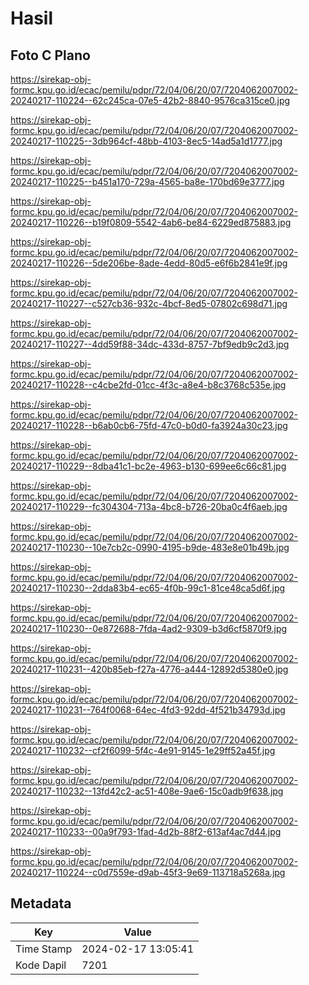 # Hasil

## Foto C Plano

https://sirekap-obj-formc.kpu.go.id/ecac/pemilu/pdpr/72/04/06/20/07/7204062007002-20240217-110224--62c245ca-07e5-42b2-8840-9576ca315ce0.jpg

https://sirekap-obj-formc.kpu.go.id/ecac/pemilu/pdpr/72/04/06/20/07/7204062007002-20240217-110225--3db964cf-48bb-4103-8ec5-14ad5a1d1777.jpg

https://sirekap-obj-formc.kpu.go.id/ecac/pemilu/pdpr/72/04/06/20/07/7204062007002-20240217-110225--b451a170-729a-4565-ba8e-170bd69e3777.jpg

https://sirekap-obj-formc.kpu.go.id/ecac/pemilu/pdpr/72/04/06/20/07/7204062007002-20240217-110226--b19f0809-5542-4ab6-be84-6229ed875883.jpg

https://sirekap-obj-formc.kpu.go.id/ecac/pemilu/pdpr/72/04/06/20/07/7204062007002-20240217-110226--5de206be-8ade-4edd-80d5-e6f6b2841e9f.jpg

https://sirekap-obj-formc.kpu.go.id/ecac/pemilu/pdpr/72/04/06/20/07/7204062007002-20240217-110227--c527cb36-932c-4bcf-8ed5-07802c698d71.jpg

https://sirekap-obj-formc.kpu.go.id/ecac/pemilu/pdpr/72/04/06/20/07/7204062007002-20240217-110227--4dd59f88-34dc-433d-8757-7bf9edb9c2d3.jpg

https://sirekap-obj-formc.kpu.go.id/ecac/pemilu/pdpr/72/04/06/20/07/7204062007002-20240217-110228--c4cbe2fd-01cc-4f3c-a8e4-b8c3768c535e.jpg

https://sirekap-obj-formc.kpu.go.id/ecac/pemilu/pdpr/72/04/06/20/07/7204062007002-20240217-110228--b6ab0cb6-75fd-47c0-b0d0-fa3924a30c23.jpg

https://sirekap-obj-formc.kpu.go.id/ecac/pemilu/pdpr/72/04/06/20/07/7204062007002-20240217-110229--8dba41c1-bc2e-4963-b130-699ee6c66c81.jpg

https://sirekap-obj-formc.kpu.go.id/ecac/pemilu/pdpr/72/04/06/20/07/7204062007002-20240217-110229--fc304304-713a-4bc8-b726-20ba0c4f6aeb.jpg

https://sirekap-obj-formc.kpu.go.id/ecac/pemilu/pdpr/72/04/06/20/07/7204062007002-20240217-110230--10e7cb2c-0990-4195-b9de-483e8e01b49b.jpg

https://sirekap-obj-formc.kpu.go.id/ecac/pemilu/pdpr/72/04/06/20/07/7204062007002-20240217-110230--2dda83b4-ec65-4f0b-99c1-81ce48ca5d6f.jpg

https://sirekap-obj-formc.kpu.go.id/ecac/pemilu/pdpr/72/04/06/20/07/7204062007002-20240217-110230--0e872688-7fda-4ad2-9309-b3d6cf5870f9.jpg

https://sirekap-obj-formc.kpu.go.id/ecac/pemilu/pdpr/72/04/06/20/07/7204062007002-20240217-110231--420b85eb-f27a-4776-a444-12892d5380e0.jpg

https://sirekap-obj-formc.kpu.go.id/ecac/pemilu/pdpr/72/04/06/20/07/7204062007002-20240217-110231--764f0068-64ec-4fd3-92dd-4f521b34793d.jpg

https://sirekap-obj-formc.kpu.go.id/ecac/pemilu/pdpr/72/04/06/20/07/7204062007002-20240217-110232--cf2f6099-5f4c-4e91-9145-1e29ff52a45f.jpg

https://sirekap-obj-formc.kpu.go.id/ecac/pemilu/pdpr/72/04/06/20/07/7204062007002-20240217-110232--13fd42c2-ac51-408e-9ae6-15c0adb9f638.jpg

https://sirekap-obj-formc.kpu.go.id/ecac/pemilu/pdpr/72/04/06/20/07/7204062007002-20240217-110233--00a9f793-1fad-4d2b-88f2-613af4ac7d44.jpg

https://sirekap-obj-formc.kpu.go.id/ecac/pemilu/pdpr/72/04/06/20/07/7204062007002-20240217-110224--c0d7559e-d9ab-45f3-9e69-113718a5268a.jpg


## Metadata

| Key        | Value               |
| ---------- | ------------------- |
| Time Stamp | 2024-02-17 13:05:41 |
| Kode Dapil | 7201                |



